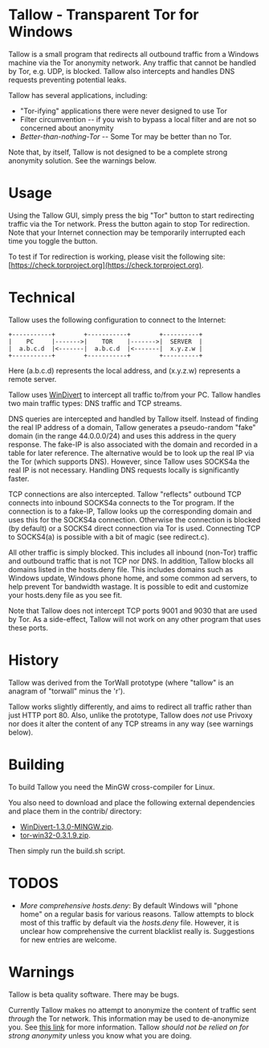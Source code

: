 Tallow - Transparent Tor for Windows
====================================

Tallow is a small program that redirects all outbound traffic from a Windows
machine via the Tor anonymity network.  Any traffic that cannot be handled by
Tor, e.g. UDP, is blocked.  Tallow also intercepts and handles DNS requests
preventing potential leaks.

Tallow has several applications, including:

* "Tor-ifying" applications there were never designed to use Tor
* Filter circumvention -- if you wish to bypass a local filter and are
  not so concerned about anonymity
* *Better-than-nothing-Tor* -- Some Tor may be better than no Tor.

Note that, by itself, Tallow is not designed to be a complete strong anonymity
solution.  See the warnings below.

Usage
=====

Using the Tallow GUI, simply press the big "Tor" button to start redirecting
traffic via the Tor network.  Press the button again to stop Tor redirection.
Note that your Internet connection may be temporarily interrupted each time
you toggle the button.

To test if Tor redirection is working, please visit the following site:
[https://check.torproject.org](https://check.torproject.org).

Technical
=========

Tallow uses the following configuration to connect to the Internet:

    +-----------+        +-----------+        +----------+
    |    PC     |------->|    TOR    |------->|  SERVER  |
    |  a.b.c.d  |<-------|  a.b.c.d  |<-------|  x.y.z.w |
    +-----------+        +-----------+        +----------+

Here (a.b.c.d) represents the local address, and (x.y.z.w) represents a remote
server.

Tallow uses [WinDivert](http://reqrypt.org/windivert.html) to intercept
all traffic to/from your PC.  Tallow handles two main traffic types: DNS
traffic and TCP streams.

DNS queries are intercepted and handled by Tallow itself.  Instead of finding
the real IP address of a domain, Tallow generates a pseudo-random "fake"
domain (in the range 44.0.0.0/24) and uses this address in the query response.
The fake-IP is also associated with the domain and recorded in a table for
later reference.  The alternative would be to look up the real IP via the Tor
(which supports DNS).  However, since Tallow uses SOCKS4a the real IP is not
necessary.  Handling DNS requests locally is significantly faster.

TCP connections are also intercepted.  Tallow "reflects" outbound TCP connects
into inbound SOCKS4a connects to the Tor program.  If the connection is to
a fake-IP, Tallow looks up the corresponding domain and uses this for the
SOCKS4a connection.  Otherwise the connection is blocked (by default) or a
SOCKS4 direct connection via Tor is used.  Connecting TCP to SOCKS4(a) is
possible with a bit of magic (see redirect.c).

All other traffic is simply blocked.  This includes all inbound (non-Tor)
traffic and outbound traffic that is not TCP nor DNS.  In addition, Tallow
blocks all domains listed in the hosts.deny file.  This includes domains such
as Windows update, Windows phone home, and some common ad servers, to help
prevent Tor bandwidth wastage.  It is possible to edit and customize your
hosts.deny file as you see fit.

Note that Tallow does not intercept TCP ports 9001 and 9030 that are used by
Tor.  As a side-effect, Tallow will not work on any other program that uses
these ports.

History
=======

Tallow was derived from the TorWall prototype (where "tallow" is an
anagram of "torwall" minus the 'r').

Tallow works slightly differently, and aims to redirect all traffic rather
than just HTTP port 80.  Also, unlike the prototype, Tallow does *not* use
Privoxy nor does it alter the content of any TCP streams in any way (see
warnings below).

Building
========

To build Tallow you need the MinGW cross-compiler for Linux.

You also need to download and place the following external dependencies and
place them in the contrib/ directory:

* [WinDivert-1.3.0-MINGW.zip](http://reqrypt.org/windivert.html).
* [tor-win32-0.3.1.9.zip](https://www.torproject.org/).

Then simply run the build.sh script.

TODOS
=====

* *More comprehensive hosts.deny*:
  By default Windows will "phone home" on a regular basis for various
  reasons.  Tallow attempts to block most of this traffic by default
  via the *hosts.deny* file.  However, it is unclear how
  comprehensive the current blacklist really is.  Suggestions for new
  entries are welcome.

Warnings
========

Tallow is beta quality software.  There may be bugs.

Currently Tallow makes no attempt to anonymize the content of traffic sent
*through* the Tor network.  This information may be used to de-anonymize you.
See [this
link](https://trac.torproject.org/projects/tor/wiki/doc/TransparentProxyLeaks)
for more information.  Tallow *should not be relied on for strong anonymity*
unless you know what you are doing.

